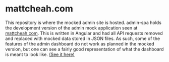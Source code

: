# mattcheah.com

This repository is where the mocked admin site is hosted. admin-spa holds the development version of the admin mock application seen at [mattcheah.com](http://mattcheah.com).
This is written in Angular and had all API requests removed and replaced with mocked data stored in JSON files. 
As such, some of the features of the admin dashboard do not work as planned in the mocked version, but one can see a fairly good representation of what the dashboard is meant to look like. [(See it here)](mattcheah.com/admin-mock)
